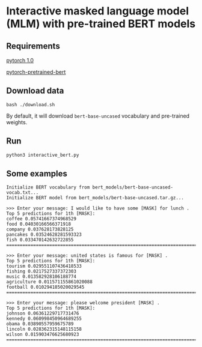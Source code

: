 # Interactive masked language model (MLM) with pre-trained BERT models

## Requirements

[pytorch 1.0](https://pytorch.org)

[pytorch-pretrained-bert](https://github.com/huggingface/pytorch-pretrained-bert)

## Download data

`bash ./download.sh`

By default, it will download `bert-base-uncased` vocabulary and pre-trained weights.

## Run

```python
python3 interactive_bert.py
```

## Some examples

```
Initialize BERT vocabulary from bert_models/bert-base-uncased-vocab.txt...
Initialize BERT model from bert_models/bert-base-uncased.tar.gz...

>>> Enter your message: I would like to have some [MASK] for lunch .
Top 5 predictions for 1th [MASK]:
coffee 0.05741667374968529
food 0.04030166566371918
company 0.037628173828125
pancakes 0.03524628281593323
fish 0.033470142632722855
================================================================================

>>> Enter your message: united states is famous for [MASK] .
Top 5 predictions for 1th [MASK]:
tourism 0.029551107436418533
fishing 0.0217527337372303
music 0.013582928106188774
agriculture 0.011571155861020088
football 0.010294185020029545
================================================================================

>>> Enter your message: please welcome president [MASK] .
Top 5 predictions for 1th [MASK]:
johnson 0.06361229717731476
kennedy 0.060998450964689255
obama 0.03890557959675789
lincoln 0.028362315148115158
wilson 0.015903476625680923
================================================================================
```
